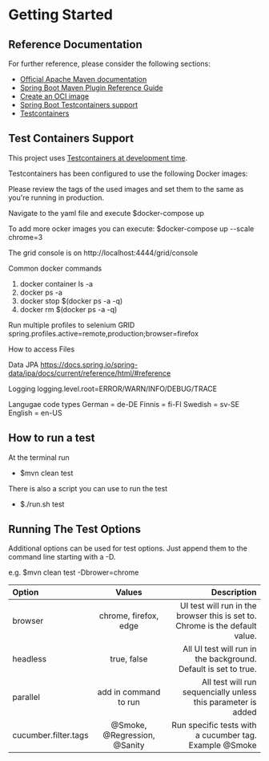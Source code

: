 # Getting Started

## Reference Documentation
For further reference, please consider the following sections:

* [Official Apache Maven documentation](https://maven.apache.org/guides/index.html)
* [Spring Boot Maven Plugin Reference Guide](https://docs.spring.io/spring-boot/docs/3.2.3/maven-plugin/reference/html/)
* [Create an OCI image](https://docs.spring.io/spring-boot/docs/3.2.3/maven-plugin/reference/html/#build-image)
* [Spring Boot Testcontainers support](https://docs.spring.io/spring-boot/docs/3.2.3/reference/html/features.html#features.testing.testcontainers)
* [Testcontainers](https://java.testcontainers.org/)

## Test Containers Support

This project uses [Testcontainers at development time](https://docs.spring.io/spring-boot/docs/3.2.3/reference/html/features.html#features.testing.testcontainers.at-development-time).

Testcontainers has been configured to use the following Docker images:

Please review the tags of the used images and set them to the same as you're running in production.

Navigate to the yaml file and execute $docker-compose up

To add more ocker images you can execute:
$docker-compose up --scale chrome=3

The grid console is on http://localhost:4444/grid/console

Common docker commands

1. docker container ls -a
2. docker ps -a
3. docker stop $(docker ps -a -q)
4. docker rm $(docker ps -a -q)

Run multiple profiles to selenium GRID spring.profiles.active=remote,production;browser=firefox

How to access Files

Data JPA
https://docs.spring.io/spring-data/jpa/docs/current/reference/html/#reference

Logging logging.level.root=ERROR/WARN/INFO/DEBUG/TRACE

Langugae code types German = de-DE Finnis = fi-FI Swedish = sv-SE English = en-US

## How to run a test
At the terminal run
- $mvn clean test

There is also a script you can use to run the test
- $./run.sh test

## Running The Test Options
Additional options can be used for test options. Just append them to the command line starting with a -D.

e.g. $mvn clean test -Dbrower=chrome

| Option               |            Values            |                                                                  Description |
|:---------------------|:----------------------------:|-----------------------------------------------------------------------------:|
| browser              |    chrome, firefox, edge     | UI test will run in the browser this is set to. Chrome is the default value. |
| headless             |         true, false          |              All UI test will run in the background. Default is set to true. |
| parallel             |    add in command to run     |                All test will run sequencially unless this parameter is added |
| cucumber.filter.tags | @Smoke, @Regression, @Sanity |                       Run specific tests with a cucumber tag. Example @Smoke |

